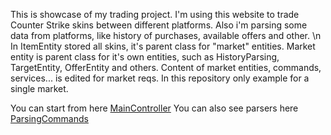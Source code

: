This is showcase of my trading project. I'm using this website to trade Counter Strike skins between different platforms. Also i'm parsing some data from platforms, like history of purchases, available offers and other. \n
In ItemEntity stored all skins, it's parent class for "market" entities. Market entity is parent class for it's own entities, such as HistoryParsing, TargetEntity, OfferEntity and others. Content of market entities, commands, services... is edited for market reqs. 
In this repository only example for a single market.



You can start from here [MainController](App/Controller/MainController.php)
You can also see parsers here [ParsingCommands](App/Command/MarketName/)
